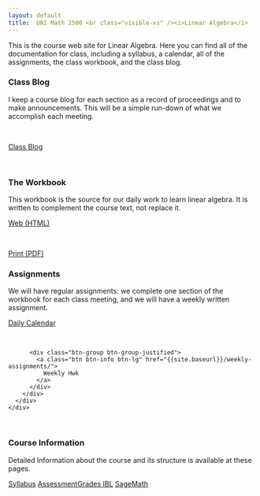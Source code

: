 ```yaml
---
layout: default
title:  UNI Math 2500 <br class="visible-xs" /><i>Linear Algebra</i>
---
```


<div class="row">
  <div class="col-xs-12">
    <p class="lead">
      This is the course web site for Linear Algebra. Here you can find all of the documentation for class, including a syllabus, a calendar, all of the assignments, the class workbook, and the class blog.
    </p>
  </div>
</div>

<div class="row">
  <div class="col-xs-6 col-md-4">
    <h3>Class Blog</h3>
    <p>
      I keep a course blog for each section as a record of proceedings and to make
      announcements. This will be a simple run-down of what we accomplish each meeting.
    </p>
    <div>
      <p><br /></p>
    </div>
    <div class="btn-group btn-group-justified">
      <a class="btn btn-success btn-lg" href="{{site.baseurl}}/section01/">Class Blog </a>
    </div>
    <div>
      <p><br /></p>
    </div>
  </div>
  <div class="col-xs-6 col-md-4">
    <h3>The Workbook</h3>
    <p>
      This workbook is the source for our daily work to learn linear algebra. It
      is written to complement the course text, not replace it.
    </p>
    <div class="btn-group btn-group-justified">
      <a class="btn btn-primary btn-lg" href="{{site.baseurl}}/course-materials/workbook/LinAlgWorkbook.html">
        Web (HTML)
      </a>
    </div>
    <div>
      <p><br /></p>
    </div>
    <div class="btn-group btn-group-justified">
      <a class="btn btn-default btn-lg" href="{{site.baseurl}}/course-materials/workbook/LinAlgWorkbook.pdf">
        Print (PDF)
      </a>
    </div>
  </div>

  <div class="col-xs-12 col-md-4">
    <h3>Assignments</h3>
    <p>
      We will have regular assignments: we complete one section of the workbook
      for each class meeting, and we will have a weekly written assignment.
    </p>
      <div class="row">
        <div class="col-xs-6 col-md-12">
          <div class="btn-group btn-group-justified">
            <a class="btn btn-warning btn-lg" href="{{site.baseurl}}/calendar/">
              Daily Calendar
            </a>
          </div>
        </div>
        <div class="col-md-12 hidden-xs hidden-sm">
          <p><br /></p>
        </div>
        <div class="col-xs-6 col-md-12">

          <div class="btn-group btn-group-justified">
            <a class="btn btn-info btn-lg" href="{{site.baseurl}}/weekly-assignments/">
              Weekly Hwk
            </a>
          </div>
        </div>
      </div>
    </div>
  </div>

<div class="row visible-xs visible-sm">
 <p><br /></p>
</div>

<div class="row">
  <div class="col-xs-12">
   <h3>Course Information</h3>
   <p>
     Detailed Information about the course and its structure is available at these
     pages.
    </p>
    <div class="btn-group btn-group-justified">
      <a class="btn btn-default" href="{{site.baseurl}}/syllabus/">Syllabus</a>
      <a class="btn btn-default" href="{{site.baseurl}}/standards-based-assessment/">
        <span class="hidden-xs">Assessment</span><span class="visible-xs">Grades</span>
      </a>
      <a class="btn btn-default" href="{{site.baseurl}}/inquiry-based-learning/">IBL</a>
      <a class="btn btn-default" href="{{site.baseurl}}/sage-math/">SageMath</a>
    </div>
  </div>
</div>

<div class="row visible-xs visible-sm">
  <p><br /></p>
</div>
